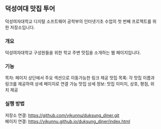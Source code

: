 ## 덕성여대 맛집 투어
덕성여자대학교 디지털 소프트웨어 공학부의 인터넷기초 수업의 첫 번째 프로젝트를 위한 저장소입니다.

### 개요
덕성여자대학교 구성원들을 위한 학교 주변 맛집을 소개하는 웹 페이지입니다.

### 기능
목차: 페이지 상단에서 주요 섹션으로 이동가능한 링크 제공
맛집 목록: 각 맛집 이름과 링크를 제공하여 상세 페이지로 연결 가능
맛집 상세 정보: 맛집 이미지, 상호, 평점, 위치 제공

### 실행 방법
저장소 연결: https://github.com/yjkunnu/duksung_diner.git  
페이지 연결: https://yjkunnu.github.io/duksung_diner/index.html
